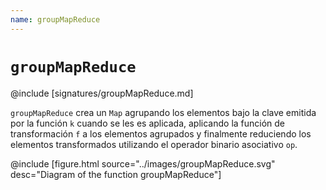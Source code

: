 ```yaml
---
name: groupMapReduce
---
```


# `groupMapReduce`

@include [signatures/groupMapReduce.md]

`groupMapReduce` crea un `Map` agrupando los elementos bajo la clave emitida por la función `k` cuando se les es aplicada, aplicando la función de transformación `f` a los elementos agrupados y finalmente reduciendo los elementos transformados utilizando el operador binario asociativo `op`.

@include [figure.html source="../images/groupMapReduce.svg" desc="Diagram of the function groupMapReduce"]
